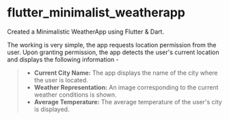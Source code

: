 # flutter_minimalist_weatherapp

Created a Minimalistic WeatherApp using Flutter & Dart. 

The working is very simple, the app requests location permission from the user. Upon granting permission, the app detects the user's current location and displays the following information - 

> - **Current City Name:** The app displays the name of the city where the user is located.
> - **Weather Representation:** An image corresponding to the current weather conditions is shown.
> - **Average Temperature:** The average temperature of the user's city is displayed.


